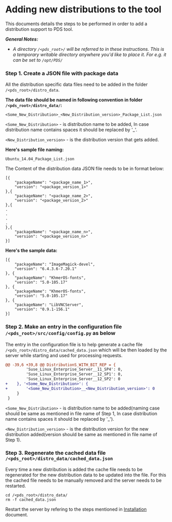 # Adding new distributions to the tool

This documents details the steps to be performed in order to add a distribution support to PDS tool. 

_**General Notes:**_ 	

* _A directory `/<pds_root>/` will be referred to in these instructions. This is a temporary writable directory anywhere you'd like to place it. For e.g. it can be set to `/opt/PDS/`_

### Step 1. Create a JSON file with package data

All the distribution specific data files need to be added in the folder `/<pds_root>/distro_data`. 

**The data file should be named in following convention in folder `/<pds_root>/distro_data/`:**

    <Some_New_Distribution>_<New_Distribution_version>_Package_List.json

`<Some_New_Distribution>` - is distribution name to be added, In case distribution name contains spaces it should be replaced by '_'.

`<New_Distribution_version>` - is the distribution version that gets added.

**Here's sample file naming:**

    Ubuntu_14.04_Package_List.json

The Content of the distribution data JSON file needs to be in format below:

```
[{
    "packageName": "<package_name_1>",
    "version": "<package_version_1>"
},{
    "packageName": "<package_name_2>",
    "version": "<package_version_2>"
},{
.
.
.
.
},{
    "packageName": "<package_name_n>",
    "version": "<package_version_n>"
}]
```

**Here's the sample data:**

```
[{
    "packageName": "ImageMagick-devel",
    "version": "6.4.3.6-7.20.1"
}, {
    "packageName": "KhmerOS-fonts",
    "version": "5.0-105.17"
}, {
    "packageName": "KhmerOS-fonts",
    "version": "5.0-105.17"
}, {
    "packageName": "LibVNCServer",
    "version": "0.9.1-156.1"
}]
```

### Step 2. Make an entry in the configuration file `/<pds_root>/src/config/config.py` as below
The entry in the configuration file is to help generate a cache file `/<pds_root>/distro_data/cached_data.json` which will be then loaded by the server while starting and used for processing requests.

```diff
@@ -39,6 +39,8 @@ DistributionS_WITH_BIT_REP = {
         'Suse_Linux_Enterprise_Server__11_SP4': 0,
         'Suse_Linux_Enterprise_Server__12_SP1': 0,
         'Suse_Linux_Enterprise_Server__12_SP2': 0
+    }, '<Some_New_Distribution>': {
+        '<Some_New_Distribution>__<New_Distribution_version>': 0
     }
 }
```
`<Some_New_Distribution>` - is distribution name to be added(naming case should be same as mentioned in file name of Step 1, In case distribution name contains spaces it should be replaced by '_').

`<New_Distribution_version>` - is the distribution version for the new distribution added(version should be same as mentioned in file name of Step 1).

### Step 3. Regenerate the cached data file `/<pds_root>/distro_data/cached_data.json`
Every time a new distribution is added the cache file needs to be regenerated for the new distribution data to be updated into the file. For this the cached file needs to be manually removed and the server needs to be restarted.

```
cd /<pds_root>/distro_data/
rm -f cached_data.json
```

Restart the server by refering to the steps mentioned in [Installation](Installation.md) document.


